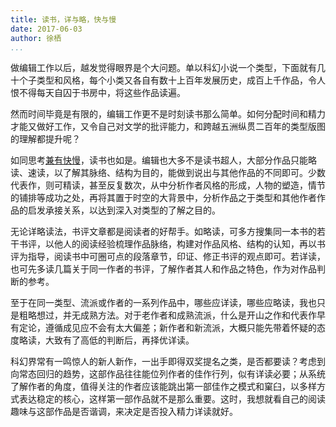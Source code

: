 ```yaml
---
title: 读书，详与略，快与慢
date: 2017-06-03
author: 徐栖
...
```


做编辑工作以后，越发觉得眼界是个大问题。单以科幻小说一个类型，下面就有几十个子类型和风格，每个小类又各自有数十上百年发展历史，成百上千作品，令人恨不得每天自囚于书房中，将这些作品读遍。

然而时间毕竟是有限的，编辑工作更不是时刻读书那么简单。如何分配时间和精力才能又做好工作，又令自己对文学的批评能力，和跨越五洲纵贯二百年的类型版图的理解都提升呢？

如同思考[兼有快慢](https://www.amazon.cn/Thinking-Fast-and-Slow-Kahneman-Daniel/dp/0141033576/)，读书也如是。编辑也大多不是读书超人，大部分作品只能略读、速读，以了解其脉络、结构为目的，能做到说出与其他作品的不同即可。少数代表作，则可精读，甚至反复数次，从中分析作者风格的形成，人物的塑造，情节的铺排等成功之处，再将其置于时空的大背景中，分析作品之于类型和其他作者作品的启发承接关系，以达到深入对类型的了解之目的。

无论详略读法，书评文章都是阅读者的好帮手。如略读，可多方搜集同一本书的若干书评，以他人的阅读经验梳理作品脉络，构建对作品风格、结构的认知，再以书评为指导，阅读书中可圈可点的段落章节，印证、修正书评的观点即可。若详读，也可先多读几篇关于同一作者的书评，了解作者其人和作品之特色，作为对作品判断的参考。

至于在同一类型、流派或作者的一系列作品中，哪些应详读，哪些应略读，我也只是粗略想过，并无成熟方法。对于老作者和成熟流派，什么是开山之作和代表作早有定论，遵循成见应不会有太大偏差；新作者和新流派，大概只能先带着怀疑的态度略读，大致有了高低的判断后，再择优详读。

科幻界常有一鸣惊人的新人新作，一出手即得双奖提名之类，是否都要读？考虑到向常态回归的趋势，这部作品往往能位列作者的佳作行列，似有详读必要；从系统了解作者的角度，值得关注的作者应该能跳出第一部佳作之模式和窠臼，以多样方式表达稳定的核心，这样第一部作品就不是那么重要。这时，我想就看自己的阅读趣味与这部作品是否谐调，来决定是否投入精力详读就好。
